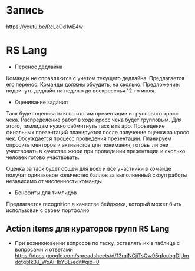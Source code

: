 # Запись
https://youtu.be/RcLcOd1wE4w

# RS Lang
* Перенос дедлайна

Команды не справляются с учетом текущего дедлайна.
Предлагается его перенос.
Команды должны обсудить, на сколько.
Предложение: подвинуть дедлайн на неделю до воскресенья 12-го июля.

* Оценивание задания

Таск будет оцениваться по итогам презентации и группового кросс чека.
Распределение работ в ходе кросс чека будет групповым. Для этого, тимлидам нужно сабмитнуть таск в rs app.
Проведение финальных презентаций планируется после получение оценки за кросс чек.
Обсуждается процесс проведения презентации.
Планируем опросить менторов и активистов для понимания, готовы ли они участвовать в качестве жюри при проведении презентации и сколько человек готово участвовать.

Оценка за таск будет общей для всех и все участники в команде получат одинаковое количество баллов за выполненный скоуп работы независимо от численности команды.

* Бенефиты для тимлидов

Предлагается recognition в качестве бейджика, который может быть использован с своем портфолио

## Action items для кураторов групп RS Lang
* При возникновении вопросов по таску, оставлять их в таблице с вопросами и ответами https://docs.google.com/spreadsheets/d/13rqjNCjiTsQw95gfoubgDjUmdotgbIk3J_WxAiHbYBE/edit#gid=0
